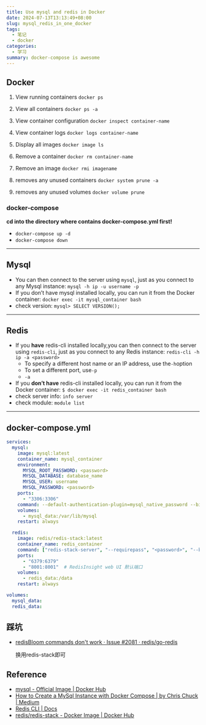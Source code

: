 ```yaml
---
title: Use mysql and redis in Docker
date: 2024-07-13T13:13:49+08:00
slug: mysql_redis_in_one_docker
tags:
  - 笔记
  - docker
categories:
  - 学习
summary: docker-compose is awesome
---
```

## Docker 
1. View running containers
`docker ps`

2. View all containers
`docker ps -a`
  
3. View container configuration
`docker inspect container-name`

4. View container logs
`docker logs container-name`

5. Display all images
`docker image ls`
  
6. Remove a container
`docker rm container-name`

7. Remove an image
`docker rmi imagename`

8. removes any unused containers
`docker system prune -a`

9. removes any unused volumes
`docker volume prune`

### docker-compose
**cd into the directory where contains docker-compose.yml first!**
- `docker-compose up -d`
- `docker-compose down`

---

## Mysql
- You can then connect to the server using `mysql`, just as you connect to any Mysql instance: `mysql -h ip -u username -p`
- If you don’t have mysql installed locally, you can run it from the Docker container: `docker exec -it mysql_container bash`
- check version: `mysql> SELECT VERSION();`

---

## Redis
- If you **have** redis-cli installed locally,you can then connect to the server using `redis-cli`, just as you connect to any Redis instance: `redis-cli -h ip -a <password>`
  - To specify a different host name or an IP address, use the`-h`option
  - To set a different port, use`-p`
  - `-a` <password>
- If you **don’t have** redis-cli installed locally, you can run it from the Docker container: `$ docker exec -it redis_container bash`
- check server info: `info server`
- check module: `module list`

---

## docker-compose.yml 
```docker-compose.yml 
services:
  mysql:
    image: mysql:latest
    container_name: mysql_container
    environment:
      MYSQL_ROOT_PASSWORD: <password>
      MYSQL_DATABASE: database_name
      MYSQL_USER: username
      MYSQL_PASSWORD: <password>
    ports:
      - "3306:3306"
    command: --default-authentication-plugin=mysql_native_password --bind-address=0.0.0.0
    volumes:
      - mysql_data:/var/lib/mysql
    restart: always

  redis:
    image: redis/redis-stack:latest
    container_name: redis_container
    command: ["redis-stack-server", "--requirepass", "<password>", "--bind", "0.0.0.0"]
    ports:
      - "6379:6379"
      - "8001:8001"  # RedisInsight web UI 默认端口
    volumes:
      - redis_data:/data
    restart: always

volumes:
  mysql_data:
  redis_data:
```

## 踩坑 
- [redisBloom commands don't work · Issue #2081 · redis/go-redis](https://github.com/redis/go-redis/issues/2081 )
  
  换用redis-stack即可

## Reference
- [mysql - Official Image | Docker Hub](https://hub.docker.com/_/mysql )
- [How to Create a MySql Instance with Docker Compose | by Chris Chuck | Medium](https://medium.com/@chrischuck35/how-to-create-a-mysql-instance-with-docker-compose-1598f3cc1bee )
- [Redis CLI | Docs](https://redis.io/docs/latest/develop/connect/cli/ )
- [redis/redis-stack - Docker Image | Docker Hub](https://hub.docker.com/r/redis/redis-stack )